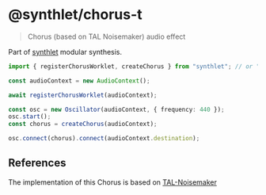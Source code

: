 # @synthlet/chorus-t

> Chorus (based on TAL Noisemaker) audio effect

Part of [synthlet](https://github.com/danigb/synthlet) modular synthesis.

```ts
import { registerChorusWorklet, createChorus } from "synthlet"; // or "@synthlet/chorus-t";

const audioContext = new AudioContext();

await registerChorusWorklet(audioContext);

const osc = new Oscillator(audioContext, { frequency: 440 });
osc.start();
const chorus = createChorus(audioContext);

osc.connect(chorus).connect(audioContext.destination);
```

## References

The implementation of this Chorus is based on [TAL-Noisemaker](https://github.com/Nexbit/tal-noisemaker)
